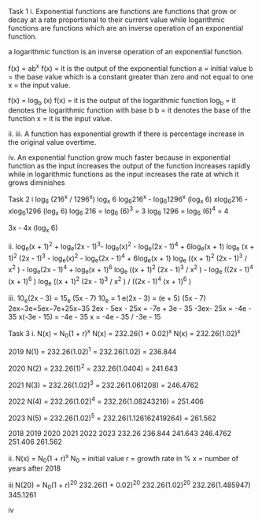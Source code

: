Task 1
i. Exponential functions are functions are functions that grow or decay at a rate proportional to their current value while logarithmic functions are functions which are an inverse operation of an exponential function.

a logarithmic function is an inverse operation of an exponential function.

f(x) = ab<sup>x</sup> 
f(x) = it is the output of the exponential function
a = initial value
b = the base value which is a constant greater than zero and not equal to one
x = the input  value.

f(x) = log<sub>b</sub> (x)
f(x) = it is the output of the logarithmic function
log<sub>b</sub> = it denotes the logarithmic function with base b
b = it denotes the base of the function
x = it is the input value.

ii. 
iii. A function has exponential growth if there is percentage increase in the original value overtime. 

iv. An exponential function grow much faster because in exponential function as the input increases the output of the function increases rapidly while in logarithmic functions as the input increases the rate at which it grows diminishes 


Task 2
 i log<sub>6</sub> (216<sup>x</sup> / 1296<sup>x</sup>) log<sub>x</sub> 6
log<sub>6</sub>216<sup>x</sup> - log<sub>6</sub>1296<sup>x</sup>  (log<sub>x</sub> 6)
xlog<sub>6</sub>216 - xlog<sub>6</sub>1296 (log<sub>x</sub> 6)
log<sub>6</sub> 216 = log<sub>6</sub> (6)<sup>3</sup>  = 3
log<sub>6</sub> 1296 = log<sub>6</sub> (6)<sup>4</sup>  = 4

3x - 4x  (log<sub>x</sub> 6)

ii. log<sub>e</sub>(x + 1)<sup>2</sup> + log<sub>e</sub>(2x - 1)<sup>3</sup>- log<sub>e</sub>(x)<sup>2</sup> - log<sub>e</sub>(2x - 1)<sup>4</sup> + 6log<sub>e</sub>(x + 1)
log<sub>e</sub> (x + 1)<sup>2</sup> (2x - 1)<sup>3</sup>  - log<sub>e</sub>(x)<sup>2</sup> - log<sub>e</sub>(2x - 1)<sup>4</sup> + 6log<sub>e</sub>(x + 1)
log<sub>e</sub> ((x + 1)<sup>2</sup> (2x - 1)<sup>3</sup> /  x<sup>2</sup> ) - log<sub>e</sub>(2x - 1)<sup>4</sup> + log<sub>e</sub>(x + 1)<sup>6</sup> 
log<sub>e</sub> ((x + 1)<sup>2</sup> (2x - 1)<sup>3</sup> /  x<sup>2</sup> ) - log<sub>e</sub> ((2x - 1)<sup>4</sup> (x + 1)<sup>6</sup> )
log<sub>e</sub> ((x + 1)<sup>2</sup> (2x - 1)<sup>3</sup> /  x<sup>2</sup> ) / ((2x - 1)<sup>4</sup> (x + 1)<sup>6</sup> )

iii. 10<sub>e</sub>(2x - 3) = 15<sub>e</sub> (5x - 7)
10<sub>e</sub> = 1
e(2x - 3) = (e + 5) (5x - 7)
2ex−3e=5ex−7e+25x−35
2ex - 5ex - 25x = -7e + 3e - 35
-3ex- 25x = -4e - 35
x(-3e - 15) = -4e - 35
x = -4e - 35 / -3e - 15

Task 3
i. N(x) = N<sub>0</sub>(1 + r)<sup>x</sup> 
N(x) = 232.26(1 + 0.02)<sup>x</sup> 
N(x) = 232.26(1.02)<sup>x</sup> 

2019
N(1) = 232.26(1.02)<sup>1</sup> 
= 232.26(1.02)
= 236.844

2020
N(2) = 232.26(1)<sup>2</sup> 
= 232.26(1.0404)
= 241.643

2021
N(3) = 232.26(1.02)<sup>3</sup> 
= 232.26(1.061208)
= 246.4762

2022
N(4) = 232.26(1.02)<sup>4</sup> 
= 232.26(1.08243216)
= 251.406

2023
N(5) = 232.26(1.02)<sup>5</sup> 
= 232.26(1.126162419264)
= 261.562

2018       2019            2020            2021             2022            2023
232.26    236.844       241.643       246.4762      251.406         261.562


ii. 
N(x) = N<sub>0</sub>(1 + r)<sup>x</sup> 
N<sub>0</sub> = initial value
r = growth rate in %
x = number of years after 2018


iii N(20) = N<sub>0</sub>(1 + r)<sup>20</sup> 
232.26(1 + 0.02)<sup>20</sup> 
232.26(1.02)<sup>20</sup> 
232.26(1.485947)
345.1261

iv
